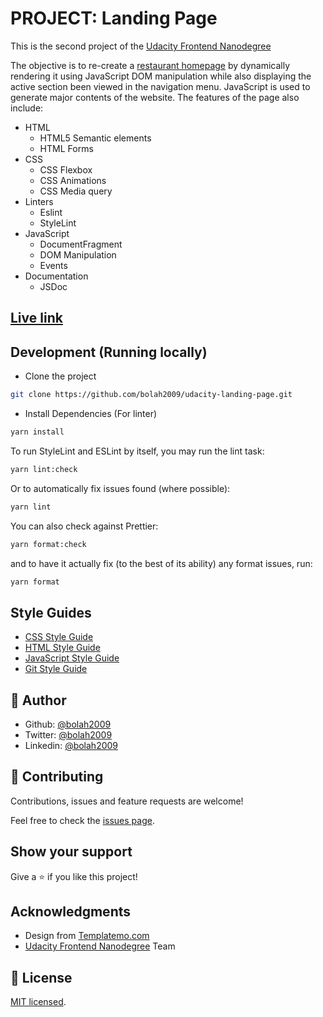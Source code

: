 # PROJECT: Landing Page

This is the second project of the [Udacity Frontend Nanodegree](https://www.udacity.com/course/front-end-web-developer-nanodegree--nd0011)

The objective is to re-create a [restaurant homepage](https://templatemo.com/tm-515-eatery) by dynamically rendering it using JavaScript DOM manipulation while also displaying the active section been viewed in the navigation menu. JavaScript is used to generate major contents of the website. The features of the page also include:

- HTML
  - HTML5 Semantic elements
  - HTML Forms
- CSS
  - CSS Flexbox
  - CSS Animations
  - CSS Media query
- Linters
  - Eslint
  - StyleLint
- JavaScript
  - DocumentFragment
  - DOM Manipulation
  - Events
- Documentation
  - JSDoc

## [Live link](https://bolabuari.com/udacity-landing-page/)

## Development (Running locally)

- Clone the project

```bash
git clone https://github.com/bolah2009/udacity-landing-page.git

```

- Install Dependencies (For linter)

```bash
yarn install
```

To run StyleLint and ESLint by itself, you may run the lint task:

```bash
yarn lint:check
```

Or to automatically fix issues found (where possible):

```bash
yarn lint
```

You can also check against Prettier:

```bash
yarn format:check
```

and to have it actually fix (to the best of its ability) any format issues, run:

```bash
yarn format
```

## Style Guides

- [CSS Style Guide](http://udacity.github.io/frontend-nanodegree-styleguide/css.html)
- [HTML Style Guide](http://udacity.github.io/frontend-nanodegree-styleguide/index.html)
- [JavaScript Style Guide](http://udacity.github.io/frontend-nanodegree-styleguide/javascript.html)
- [Git Style Guide](https://udacity.github.io/git-styleguide/)

## 👤 Author

- Github: [@bolah2009](https://github.com/bolah2009)
- Twitter: [@bolah2009](https://twitter.com/bolah2009)
- Linkedin: [@bolah2009](https://www.linkedin.com/in/bolah2009/)

## 🤝 Contributing

Contributions, issues and feature requests are welcome!

Feel free to check the [issues page](../../issues).

## Show your support

Give a ⭐️ if you like this project!

## Acknowledgments

- Design from [Templatemo.com](https://templatemo.com/tm-515-eatery)
- [Udacity Frontend Nanodegree](https://www.udacity.com/course/front-end-web-developer-nanodegree--nd0011) Team

## 📝 License

[MIT licensed](./LICENSE).

